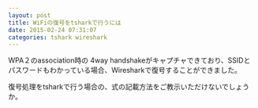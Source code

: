 ```yaml
---
layout: post
title: WiFiの復号をtsharkで行うには
date: 2015-02-24 07:31:07
categories: tshark wireshark
---
```

<!-- {% raw %} -->
<p>WPA２のassociation時の 4way handshakeがキャプチャできており、SSIDとパスワードもわかっている場合、Wiresharkで復号することができました。</p>

<p>復号処理をtsharkで行う場合の、式の記載方法をご教示いただけないでしょうか。</p>
<!-- {% endraw %} -->
